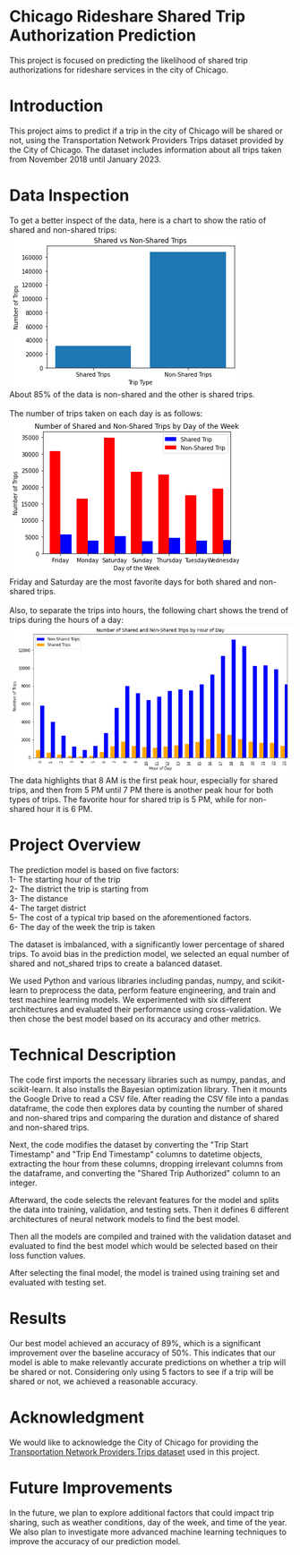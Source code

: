 # Chicago Rideshare Shared Trip Authorization Prediction
This project is focused on predicting the likelihood of shared trip authorizations for rideshare services in the city of Chicago.

# Introduction
This project aims to predict if a trip in the city of Chicago will be shared or not, using the Transportation Network Providers Trips dataset provided by the City of Chicago. The dataset includes information about all trips taken from November 2018 until January 2023.

# Data Inspection
To get a better inspect of the data, here is a chart to show the ratio of shared and non-shared trips:<br>
![Alt Text](https://github.com/aliiyousefzadeh/Chicago-Rideshare-Shared-Trip-Authorization-Prediction/blob/main/Shared_ratio.PNG?raw=true)<br>
About 85% of the data is non-shared and the other is shared trips.<br>
<br>
The number of trips taken on each day is as follows:<br>
![Alt Text](https://github.com/aliiyousefzadeh/Chicago-Rideshare-Shared-Trip-Authorization-Prediction/blob/main/days_data.PNG?raw=true)<br>
Friday and Saturday are the most favorite days for both shared and non-shared trips.<br>
<br>
Also, to separate the trips into hours, the following chart shows the trend of trips during the hours of a day:<br>
![Alt Text](https://github.com/aliiyousefzadeh/Chicago-Rideshare-Shared-Trip-Authorization-Prediction/blob/main/hourly_trips.PNG?raw=true)<br>
The data highlights that 8 AM is the first peak hour, especially for shared trips, and then from 5 PM until 7 PM there is another peak hour for both types of trips. The favorite hour for shared trip is 5 PM, while for non-shared hour it is 6 PM.



# Project Overview
The prediction model is based on five factors:<br>
1- The starting hour of the trip<br>
2- The district the trip is starting from<br>
3- The distance<br>
4- The target district<br>
5- The cost of a typical trip based on the aforementioned factors.<br>
6- The day of the week the trip is taken<br>

The dataset is imbalanced, with a significantly lower percentage of shared trips. To avoid bias in the prediction model, we selected an equal number of shared and not_shared trips to create a balanced dataset.

We used Python and various libraries including pandas, numpy, and scikit-learn to preprocess the data, perform feature engineering, and train and test machine learning models. We experimented with six different architectures and evaluated their performance using cross-validation. We then chose the best model based on its accuracy and other metrics.

# Technical Description
The code first imports the necessary libraries such as numpy, pandas, and scikit-learn. It also installs the Bayesian optimization library. Then it mounts the Google Drive to read a CSV file. After reading the CSV file into a pandas dataframe, the code then explores data by counting the number of shared and non-shared trips and comparing the duration and distance of shared and non-shared trips.

Next, the code modifies the dataset by converting the "Trip Start Timestamp" and "Trip End Timestamp" columns to datetime objects, extracting the hour from these columns, dropping irrelevant columns from the dataframe, and converting the "Shared Trip Authorized" column to an integer.

Afterward, the code selects the relevant features for the model and splits the data into training, validation, and testing sets. Then it defines 6 different architectures of neural network models to find the best model.

Then all the models are compiled and trained with the validation dataset and evaluated to find the best model which would be selected based on their loss function values.

After selecting the final model, the model is trained using training set and evaluated with testing set.

# Results
Our best model achieved an accuracy of 89%, which is a significant improvement over the baseline accuracy of 50%. This indicates that our model is able to make relevantly accurate predictions on whether a trip will be shared or not. Considering only using 5 factors to see if a trip will be shared or not, we achieved a reasonable accuracy.

# Acknowledgment
We would like to acknowledge the City of Chicago for providing the [Transportation Network Providers Trips dataset](https://data.cityofchicago.org/Transportation/Transportation-Network-Providers-Trips/m6dm-c72p) used in this project.

# Future Improvements
In the future, we plan to explore additional factors that could impact trip sharing, such as weather conditions, day of the week, and time of the year. We also plan to investigate more advanced machine learning techniques to improve the accuracy of our prediction model.
